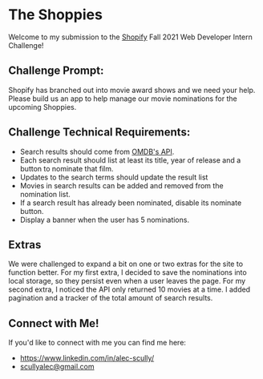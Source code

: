 # The Shoppies

Welcome to my submission to the [Shopify](https://www.shopify.com/) Fall 2021 Web Developer Intern Challenge!

## Challenge Prompt: 
Shopify has branched out into movie award shows and we need your help. Please build us an app to help manage our movie nominations for the upcoming Shoppies.

## Challenge Technical Requirements:
* Search results should come from [OMDB's API](http://www.omdbapi.com/).
* Each search result should list at least its title, year of release and a button to nominate that film.
* Updates to the search terms should update the result list
* Movies in search results can be added and removed from the nomination list.
* If a search result has already been nominated, disable its nominate button.
* Display a banner when the user has 5 nominations.

## Extras
We were challenged to expand a bit on one or two extras for the site to function better.
For my first extra, I decided to save the nominations into local storage, so they persist even when a user leaves the page.
For my second extra, I noticed the API only returned 10 movies at a time. I added pagination and a tracker of the total amount of search results.

## Connect with Me!
If you'd like to connect with me you can find me here:
* https://www.linkedin.com/in/alec-scully/
* scullyalec@gmail.com
